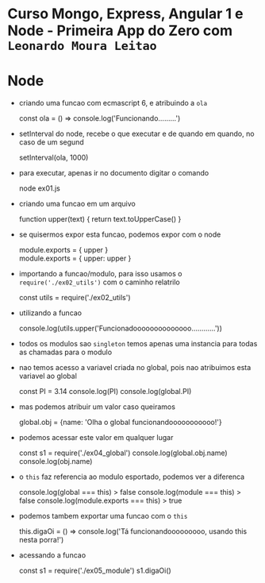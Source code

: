 # Curso Mongo, Express, Angular 1 e Node - Primeira App do Zero com `Leonardo Moura Leitao`

# Node

* criando uma funcao com ecmascript 6, e atribuindo a `ola`

    const ola = () => console.log('Funcionando.........')

* setInterval do node, recebe o que executar e de quando em quando, no caso de um segund

    setInterval(ola, 1000)    

* para executar, apenas ir no documento digitar o comando

    node ex01.js    

* criando uma funcao em um arquivo

    function upper(text) {
        return text.toUpperCase()
    }

* se quisermos expor esta funcao, podemos expor com o node    

    module.exports = { upper }    
    module.exports = { upper: upper }   

* importando a funcao/modulo, para isso usamos o `require('./ex02_utils')` com o caminho relatrilo

    const utils = require('./ex02_utils')

* utilizando a funcao    

    console.log(utils.upper('Funcionadoooooooooooooo............'))     

* todos os modulos sao `singleton` temos apenas uma instancia para todas as chamadas para o modulo

* nao temos acesso a variavel criada no global, pois nao atribuimos esta variavel ao global

    const PI = 3.14
    console.log(PI)
    console.log(global.PI)

* mas podemos atribuir um valor caso queiramos

    global.obj = {name: 'Olha o global funcionandooooooooooo!'}

* podemos acessar este valor em qualquer lugar

    const s1 = require('./ex04_global')
    console.log(global.obj.name)
    console.log(obj.name)        

* o `this` faz referencia ao modulo esportado, podemos ver a diferenca

    console.log(global === this) > false
    console.log(module === this) > false
    console.log(module.exports === this) > true

* podemos tambem exportar uma funcao com o `this`

    this.digaOi = () => console.log('Tá funcionandooooooooo, usando this nesta porra!')

* acessando a funcao

    const s1 = require('./ex05_module')
    s1.digaOi()    